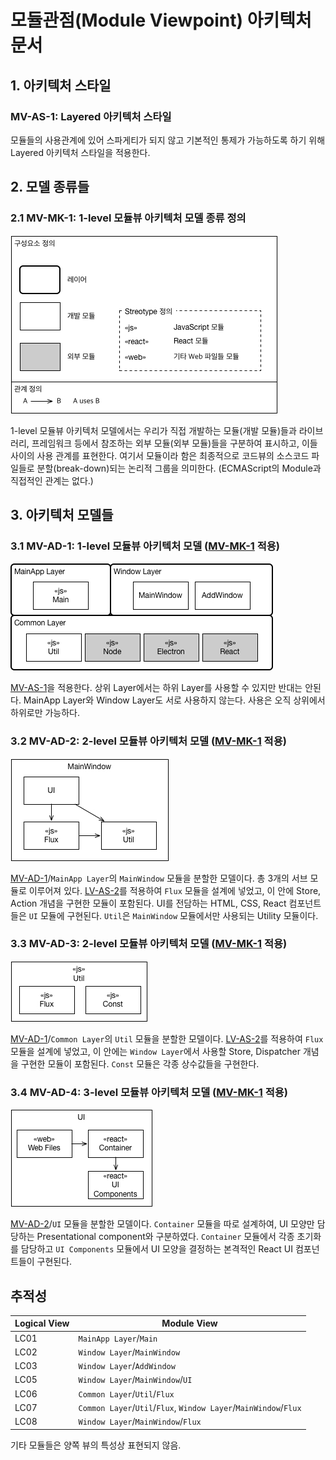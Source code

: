 # 모듈관점\(Module Viewpoint\) 아키텍처 문서

## 1. 아키텍처 스타일
### <a name="MV-AS-1"></a>MV-AS-1: Layered 아키텍처 스타일
모듈들의 사용관계에 있어 스파게티가 되지 않고 기본적인 통제가 가능하도록 하기 위해 Layered 아키텍처 스타일을 적용한다.

## 2. 모델 종류들
### 2.1 <a name="MV-MK-1"></a>MV-MK-1: 1-level 모듈뷰 아키텍처 모델 종류 정의

![](./assets/mv-model-kind-01.jpg)

1-level 모듈뷰 아키텍처 모델에서는 우리가 직접 개발하는 모듈(개발 모듈)들과 라이브러리, 프레임워크 등에서 참조하는 외부 모듈(외부 모듈)들을 구분하여 표시하고, 이들 사이의 사용 관계를 표현한다. 여기서 모듈이라 함은 최종적으로 코드뷰의 소스코드 파일들로 분할(break-down)되는 논리적 그룹을 의미한다. (ECMAScript의 Module과 직접적인 관계는 없다.)

## 3. 아키텍처 모델들
### 3.1 <a name="MV-AD-1"></a>MV-AD-1: 1-level 모듈뷰 아키텍처 모델 ([MV-MK-1](#MV-MK-1) 적용)

![](./assets/mv-model-01.jpg)

[MV-AS-1](#MV-AS-1)을 적용한다. 상위 Layer에서는 하위 Layer를 사용할 수 있지만 반대는 안된다. MainApp Layer와 Window Layer도 서로 사용하지 않는다. 사용은 오직 상위에서 하위로만 가능하다.

### 3.2 <a name="MV-AD-2"></a>MV-AD-2: 2-level 모듈뷰 아키텍처 모델 ([MV-MK-1](#MV-MK-1) 적용)

![](./assets/mv-model-02.jpg)

[MV-AD-1](#MV-AD-1)/`MainApp Layer`의 `MainWindow` 모듈을 분할한 모델이다. 총 3개의 서브 모듈로 이루어져 있다. [LV-AS-2](./logical-viewpoint.md#LV-AS-2)를 적용하여 `Flux` 모듈을 설계에 넣었고, 이 안에 Store, Action 개념을 구현한 모듈이 포함된다. UI를 전담하는 HTML, CSS, React 컴포넌트들은 `UI` 모듈에 구현된다. `Util`은 `MainWindow` 모듈에서만 사용되는 Utility 모듈이다.

### 3.3 <a name="MV-AD-3"></a>MV-AD-3: 2-level 모듈뷰 아키텍처 모델 ([MV-MK-1](#MV-MK-1) 적용)

![](./assets/mv-model-03.jpg)

[MV-AD-1](#MV-AD-1)/`Common Layer`의 `Util` 모듈을 분할한 모델이다. [LV-AS-2](./logical-viewpoint.md#LV-AS-2)를 적용하여 `Flux` 모듈을 설계에 넣었고, 이 안에는 `Window Layer`에서 사용할 Store, Dispatcher 개념을 구현한 모듈이 포함된다. `Const` 모듈은 각종 상수값들을 구현한다.

### 3.4 <a name="MV-AD-4"></a>MV-AD-4: 3-level 모듈뷰 아키텍처 모델 ([MV-MK-1](#MV-MK-1) 적용)

![](./assets/mv-model-04.jpg)

[MV-AD-2](#MV-AD-2)/`UI` 모듈을 분할한 모델이다. `Container` 모듈을 따로 설계하여, UI 모양만 담당하는 Presentational component와 구분하였다. `Container` 모듈에서 각종 초기화를 담당하고 `UI Components` 모듈에서 UI 모양을 결정하는 본격적인 React UI 컴포넌트들이 구현된다.

## 추적성

Logical View | Module View
-------------|------------
LC01 | `MainApp Layer`/`Main`
LC02 | `Window Layer`/`MainWindow`
LC03 | `Window Layer`/`AddWindow`
LC05 | `Window Layer`/`MainWindow`/`UI`
LC06 | `Common Layer`/`Util`/`Flux`
LC07 | `Common Layer`/`Util`/`Flux`, `Window Layer`/`MainWindow`/`Flux`
LC08 | `Window Layer`/`MainWindow`/`Flux`

기타 모듈들은 양쪽 뷰의 특성상 표현되지 않음.